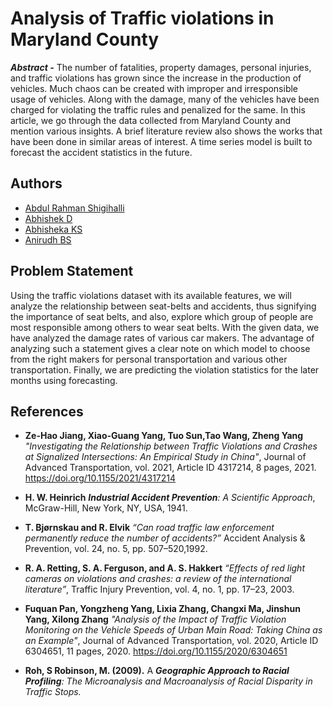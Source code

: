 
# Analysis of Traffic violations in Maryland County

**_Abstract -_** The number of fatalities,
property damages, personal injuries, and
traffic violations has grown since the
increase in the production of vehicles. Much
chaos can be created with improper and
irresponsible usage of vehicles. Along with
the damage, many of the vehicles have been
charged for violating the traffic rules and
penalized for the same. In this article, we go
through the data collected from Maryland
County and mention various insights. A brief
literature review also shows the works that
have been done in similar areas of interest. A
time series model is built to forecast the
accident statistics in the future.


## Authors

- [Abdul Rahman Shigihalli](https://www.github.com/abdul-bit)
- [Abhishek D](https://github.com/abhishekd23)
- [Abhisheka KS](https://github.com/Abhisheka-KS)
- [Anirudh BS](https://github.com/anibs2171)


## Problem Statement
Using the traffic violations dataset with
its available features, we will analyze the
relationship between seat-belts and accidents,
thus signifying the importance of seat belts, and
also, explore which group of people are most
responsible among others to wear seat belts.
With the given data, we have analyzed the
damage rates of various car makers. The
advantage of analyzing such a statement gives a
clear note on which model to choose from the
right makers for personal transportation and
various other transportation. Finally, we are
predicting the violation statistics for the later
months using forecasting.

## References

 -  **Ze-Hao Jiang, Xiao-Guang Yang, Tuo Sun,Tao Wang, Zheng Yang**
 _"Investigating the Relationship between Traffic Violations and Crashes at Signalized Intersections: An Empirical Study in China"_, Journal of
Advanced Transportation, vol. 2021, Article
ID 4317214, 8 pages, 2021.
https://doi.org/10.1155/2021/4317214

 - **H. W. Heinrich**
_**Industrial Accident Prevention**: A Scientific Approach_, McGraw-Hill, New York, NY, USA, 1941.

- **T. Bjørnskau and R. Elvik** 
_“Can road traffic law enforcement permanently reduce the
number of accidents?”_ Accident Analysis & Prevention, vol. 24, no. 5, pp. 507–520,1992.
- **R. A. Retting, S. A. Ferguson, and A. S. Hakkert**
_“Effects of red light cameras on
violations and crashes: a review of the
international literature”_, Traffic Injury
Prevention, vol. 4, no. 1, pp. 17–23, 2003.
- **Fuquan Pan, Yongzheng Yang, Lixia Zhang, Changxi Ma, Jinshun Yang, Xilong Zhang**
_"Analysis of the Impact of Traffic Violation
Monitoring on the Vehicle Speeds of Urban
Main Road: Taking China as an Example"_,
Journal of Advanced Transportation, vol.
2020, Article ID 6304651, 11 pages, 2020.
https://doi.org/10.1155/2020/6304651

- **Roh, S Robinson, M. (2009).**
A
_**Geographic Approach to Racial Profiling**:
The Microanalysis and Macroanalysis of
Racial Disparity in Traffic Stops._
